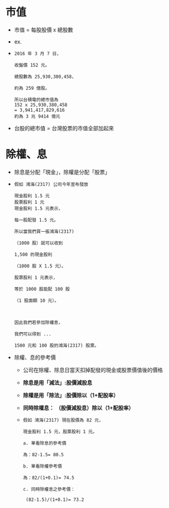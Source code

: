 # 市值

- 市值 = 每股股價 x 總股數

- ex.

- ```
  2016 年 3 月 7 日，
  
  收盤價 152 元。
  
  總股數為 25,930,380,458，
  
  約為 259 億股。
  
  所以台積電的總市值為
  152 x 25,930,380,458
  = 3,941,417,829,616
  約為 3 兆 9414 億元
  ```

- 台股的總市值  = 台灣股票的市值全部加起來



# 除權、息

- 除息是分配「現金」，除權是分配「股票」

- ```
  假如 鴻海(2317) 公司今年宣布發放
  
  現金股利 1.5 元
  股票股利 1 元
  現金股利 1.5 元表示，
  
  每一股配發 1.5 元。
  
  所以當我們買一張鴻海(2317)
  
  （1000 股）就可以收到
  
  1,500 的現金股利
  
  （1000 股 X 1.5 元）。
  
  股票股利 1 元表示，
  
  等於 1000 股能配 100 股
  
  （1 股面額 10 元）。
  
   
  
  因此我們若參加除權息，
  
  我們可以得到 ...
  
  1500 元和 100 股的鴻海(2317) 股票。
  ```

- 除權、息的參考價

  - 公司在除權、除息日當天扣掉配發的現金或股票價值後的價格

  - **除息是用「減法」:股價減股息**

  - **除權是用「除法」:股價除以（1+配股率）**

  - **同時除權息：** **（股價減股息）除以（1+配股率）**

  - ```
    假如 鴻海(2317) 現在股價為 82 元，
    
    現金股利 1.5 元，股票股利 1 元。
    
    a. 單看除息的參考價
    
    為：82-1.5= 80.5
    
    b. 單看除權參考價
    
    為：82/(1+0.1)= 74.5
    
    c. 同時除權息之參考價：
    
     (82-1.5)/(1+0.1)= 73.2
    ```

    

